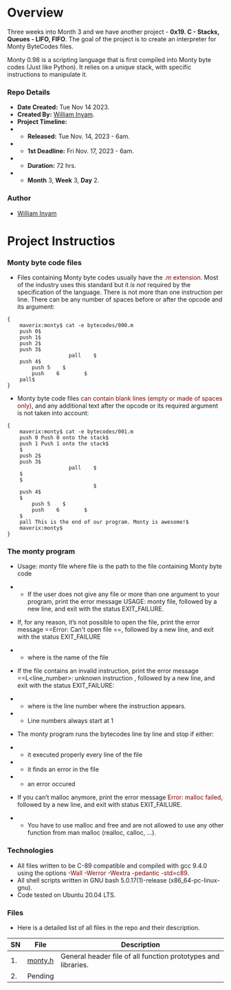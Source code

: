 # Overview #

Three weeks into Month 3 and we have another project - **0x19. C - Stacks, Queues - LIFO, FIFO**. The goal of the project is to create an interpreter for Monty ByteCodes files.

Monty 0.98 is a scripting language that is first compiled into Monty byte codes (Just like Python). It relies on a unique stack, with specific instructions to manipulate it.

### Repo Details ###
- **Date Created:** Tue Nov 14 2023.
- **Created By:** [William Inyam](https.//github.com/thecypherzen).
- **Project Timeline:**
- - **Released:** Tue Nov. 14, 2023 - 6am.
- - **1st Deadline:** Fri Nov. 17, 2023 - 6am.
- - **Duration:** 72 hrs.
- - **Month** 3, **Week** 3, **Day** 2.

### Author ###
- [William Inyam](https://github.com/thecypherzen/)

# Project Instructios #
### Monty byte code files ###
- Files containing Monty byte codes usually have the <span style="color:maroon">.*m* extension</span>. Most of the industry uses this standard but it *is not* required by the specification of the language. There is not more than one instruction per line. There can be any number of spaces before or after the opcode and its argument:
```
{
	maverix:monty$ cat -e bytecodes/000.m
	push 0$
	push 1$
	push 2$
	push 3$
					pall    $
	push 4$
		push 5    $
		push    6        $
	pall$
}
```
- Monty byte code files <span style="color: maroon">can contain blank lines (empty or made of spaces only)</span>, and any additional text after the opcode or its required argument is not taken into account:
```
{
	maverix:monty$ cat -e bytecodes/001.m
	push 0 Push 0 onto the stack$
	push 1 Push 1 onto the stack$
	$
	push 2$
	push 3$
					pall    $
	$
	$
							$
	push 4$
	$
		push 5    $
		push    6        $
	$
	pall This is the end of our program. Monty is awesome!$
	maverix:monty$
}
```
### The monty program ###
- Usage: monty file
where file is the path to the file containing Monty byte code
- - If the user does not give any file or more than one argument to your program, print the error message USAGE: monty file, followed by a new line, and exit with the status EXIT_FAILURE.

- If, for any reason, it’s not possible to open the file, print the error message ==Error: Can't open file <file>==, followed by a new line, and exit with the status EXIT_FAILURE
- - where <file> is the name of the file

- If the file contains an invalid instruction, print the error message ==L<line_number>: unknown instruction <opcode>, followed by a new line, and exit with the status EXIT_FAILURE:
- - where is the line number where the instruction appears.
- - Line numbers always start at 1

- The monty program runs the bytecodes line by line and stop if either:
- - it executed properly every line of the file
- - it finds an error in the file
- - an error occured

- If you can’t malloc anymore, print the error message <span style="color:maroon">Error: malloc failed</span>, followed by a new line, and exit with status EXIT_FAILURE.
- - You have to use malloc and free and are not allowed to use any other function from man malloc (realloc, calloc, …).


### Technologies ##
- All files written to be C-89 compatible and compiled with gcc 9.4.0 using the options <span style="color: maroon">-Wall -Werror -Wextra -pedantic -std=c89</span>.
- All shell scripts written in GNU bash 5.0.17(1)-release (x86_64-pc-linux-gnu).
- Code tested on Ubuntu 20.04 LTS.


### Files ###
- Here is a detailed list of all files in the repo and their description.

| SN | File | Description                                   |
|----|------|-----------------------------------------------|
| 1. | [monty.h](https://github.com/) |  General header file of all function prototypes and libraries. |
| 2. |   Pending   |    |
